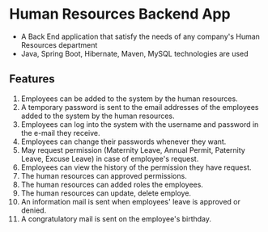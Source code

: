 # Human Resources Backend App
* A Back End application that satisfy the needs of any company's Human Resources department
* Java, Spring Boot, Hibernate, Maven, MySQL technologies are used

## Features
1) Employees can be added to the system by the human resources.
2) A temporary password is sent to the email addresses of the employees added to the system by the human resources.
3) Employees can log into the system with the username and password in the e-mail they receive.
4) Employees can change their passwords whenever they want.
5) May request permission (Maternity Leave, Annual Permit, Paternity Leave, Excuse Leave) in case of employee's request. 
6) Employees can view the history of the permission they have request.
7) The human resources can approved permissions.
8) The human resources can added roles the employees.
9) The human resources can update, delete employe.
10) An information mail is sent when employees' leave is approved or denied.
11) A congratulatory mail is sent on the employee's birthday.
